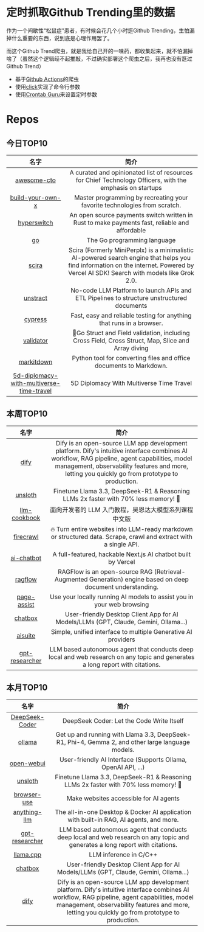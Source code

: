 # 定时抓取Github Trending里的数据

作为一个间歇性“松鼠症”患者，有时候会花几个小时逛Github Trending，生怕漏掉什么重要的东西，说到底是心理作用罢了。

而这个Github Trend爬虫，就是我给自己开的一味药，都收集起来，就不怕漏掉啥了（虽然这个逻辑经不起推敲，不过确实部署这个爬虫之后，我再也没有逛过Github Trend）

* 基于[Github Actions](https://docs.github.com/en/actions)的爬虫
* 使用[click](https://github.com/pallets/click)实现了命令行参数
* 使用[Crontab Guru](https://crontab.guru/)来设置定时参数

# Repos
## 今日TOP10 
<!-- START OF DAILY_TOP10_REPOS -->
| 名字 | 简介 |
| :----: | :----: |
| [awesome-cto](https://github.com/kuchin/awesome-cto) | A curated and opinionated list of resources for Chief Technology Officers, with the emphasis on startups |
| [build-your-own-x](https://github.com/codecrafters-io/build-your-own-x) | Master programming by recreating your favorite technologies from scratch. |
| [hyperswitch](https://github.com/juspay/hyperswitch) | An open source payments switch written in Rust to make payments fast, reliable and affordable |
| [go](https://github.com/golang/go) | The Go programming language |
| [scira](https://github.com/zaidmukaddam/scira) | Scira (Formerly MiniPerplx) is a minimalistic AI-powered search engine that helps you find information on the internet. Powered by Vercel AI SDK! Search with models like Grok 2.0. |
| [unstract](https://github.com/Zipstack/unstract) | No-code LLM Platform to launch APIs and ETL Pipelines to structure unstructured documents |
| [cypress](https://github.com/cypress-io/cypress) | Fast, easy and reliable testing for anything that runs in a browser. |
| [validator](https://github.com/go-playground/validator) | 💯Go Struct and Field validation, including Cross Field, Cross Struct, Map, Slice and Array diving |
| [markitdown](https://github.com/microsoft/markitdown) | Python tool for converting files and office documents to Markdown. |
| [5d-diplomacy-with-multiverse-time-travel](https://github.com/Oliveriver/5d-diplomacy-with-multiverse-time-travel) | 5D Diplomacy With Multiverse Time Travel |
<!-- END OF DAILY_TOP10_REPOS -->

## 本周TOP10
<!-- START OF WEEKLY_TOP10_REPOS -->
| 名字 | 简介 |
| :----: | :----: |
| [dify](https://github.com/langgenius/dify) | Dify is an open-source LLM app development platform. Dify's intuitive interface combines AI workflow, RAG pipeline, agent capabilities, model management, observability features and more, letting you quickly go from prototype to production. |
| [unsloth](https://github.com/unslothai/unsloth) | Finetune Llama 3.3, DeepSeek-R1 & Reasoning LLMs 2x faster with 70% less memory! 🦥 |
| [llm-cookbook](https://github.com/datawhalechina/llm-cookbook) | 面向开发者的 LLM 入门教程，吴恩达大模型系列课程中文版 |
| [firecrawl](https://github.com/mendableai/firecrawl) | 🔥 Turn entire websites into LLM-ready markdown or structured data. Scrape, crawl and extract with a single API. |
| [ai-chatbot](https://github.com/vercel/ai-chatbot) | A full-featured, hackable Next.js AI chatbot built by Vercel |
| [ragflow](https://github.com/infiniflow/ragflow) | RAGFlow is an open-source RAG (Retrieval-Augmented Generation) engine based on deep document understanding. |
| [page-assist](https://github.com/n4ze3m/page-assist) | Use your locally running AI models to assist you in your web browsing |
| [chatbox](https://github.com/Bin-Huang/chatbox) | User-friendly Desktop Client App for AI Models/LLMs (GPT, Claude, Gemini, Ollama...) |
| [aisuite](https://github.com/andrewyng/aisuite) | Simple, unified interface to multiple Generative AI providers |
| [gpt-researcher](https://github.com/assafelovic/gpt-researcher) | LLM based autonomous agent that conducts deep local and web research on any topic and generates a long report with citations. |
<!-- END OF WEEKLY_TOP10_REPOS -->

## 本月TOP10
<!-- START OF MONTHLY_TOP10_REPOS -->
| 名字 | 简介 |
| :----: | :----: |
| [DeepSeek-Coder](https://github.com/deepseek-ai/DeepSeek-Coder) | DeepSeek Coder: Let the Code Write Itself |
| [ollama](https://github.com/ollama/ollama) | Get up and running with Llama 3.3, DeepSeek-R1, Phi-4, Gemma 2, and other large language models. |
| [open-webui](https://github.com/open-webui/open-webui) | User-friendly AI Interface (Supports Ollama, OpenAI API, ...) |
| [unsloth](https://github.com/unslothai/unsloth) | Finetune Llama 3.3, DeepSeek-R1 & Reasoning LLMs 2x faster with 70% less memory! 🦥 |
| [browser-use](https://github.com/browser-use/browser-use) | Make websites accessible for AI agents |
| [anything-llm](https://github.com/Mintplex-Labs/anything-llm) | The all-in-one Desktop & Docker AI application with built-in RAG, AI agents, and more. |
| [gpt-researcher](https://github.com/assafelovic/gpt-researcher) | LLM based autonomous agent that conducts deep local and web research on any topic and generates a long report with citations. |
| [llama.cpp](https://github.com/ggml-org/llama.cpp) | LLM inference in C/C++ |
| [chatbox](https://github.com/Bin-Huang/chatbox) | User-friendly Desktop Client App for AI Models/LLMs (GPT, Claude, Gemini, Ollama...) |
| [dify](https://github.com/langgenius/dify) | Dify is an open-source LLM app development platform. Dify's intuitive interface combines AI workflow, RAG pipeline, agent capabilities, model management, observability features and more, letting you quickly go from prototype to production. |
<!-- END OF MONTHLY_TOP10_REPOS -->
